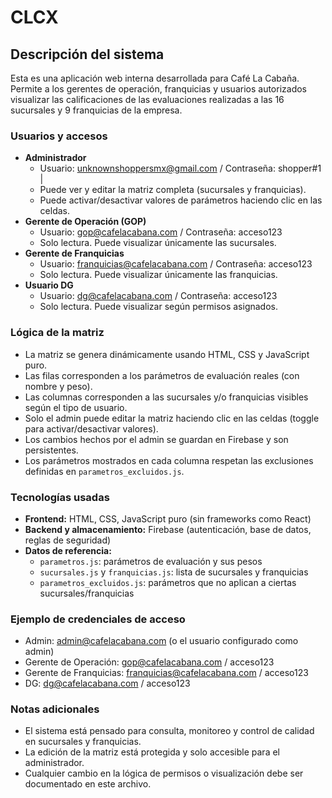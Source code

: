 # CLCX

## Descripción del sistema

Esta es una aplicación web interna desarrollada para Café La Cabaña. Permite a los gerentes de operación, franquicias y usuarios autorizados visualizar las calificaciones de las evaluaciones realizadas a las 16 sucursales y 9 franquicias de la empresa.

### Usuarios y accesos

- **Administrador**
  - Usuario: unknownshoppersmx@gmail.com  / Contraseña: shopper#1 |
  - Puede ver y editar la matriz completa (sucursales y franquicias).
  - Puede activar/desactivar valores de parámetros haciendo clic en las celdas.
- **Gerente de Operación (GOP)**
  - Usuario: gop@cafelacabana.com / Contraseña: acceso123
  - Solo lectura. Puede visualizar únicamente las sucursales.
- **Gerente de Franquicias**
  - Usuario: franquicias@cafelacabana.com / Contraseña: acceso123
  - Solo lectura. Puede visualizar únicamente las franquicias.
- **Usuario DG**
  - Usuario: dg@cafelacabana.com / Contraseña: acceso123
  - Solo lectura. Puede visualizar según permisos asignados.

### Lógica de la matriz

- La matriz se genera dinámicamente usando HTML, CSS y JavaScript puro.
- Las filas corresponden a los parámetros de evaluación reales (con nombre y peso).
- Las columnas corresponden a las sucursales y/o franquicias visibles según el tipo de usuario.
- Solo el admin puede editar la matriz haciendo clic en las celdas (toggle para activar/desactivar valores).
- Los cambios hechos por el admin se guardan en Firebase y son persistentes.
- Los parámetros mostrados en cada columna respetan las exclusiones definidas en `parametros_excluidos.js`.

### Tecnologías usadas

- **Frontend:** HTML, CSS, JavaScript puro (sin frameworks como React)
- **Backend y almacenamiento:** Firebase (autenticación, base de datos, reglas de seguridad)
- **Datos de referencia:**
  - `parametros.js`: parámetros de evaluación y sus pesos
  - `sucursales.js` y `franquicias.js`: lista de sucursales y franquicias
  - `parametros_excluidos.js`: parámetros que no aplican a ciertas sucursales/franquicias

### Ejemplo de credenciales de acceso

- Admin: admin@cafelacabana.com (o el usuario configurado como admin)
- Gerente de Operación: gop@cafelacabana.com / acceso123
- Gerente de Franquicias: franquicias@cafelacabana.com / acceso123
- DG: dg@cafelacabana.com / acceso123

### Notas adicionales

- El sistema está pensado para consulta, monitoreo y control de calidad en sucursales y franquicias.
- La edición de la matriz está protegida y solo accesible para el administrador.
- Cualquier cambio en la lógica de permisos o visualización debe ser documentado en este archivo.
